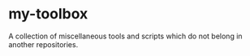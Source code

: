 # my-toolbox
A collection of miscellaneous tools and scripts which do not belong in another repositories.
